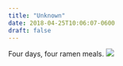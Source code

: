 ```yaml
---
title: "Unknown"
date: 2018-04-25T10:06:07-0600
draft: false
---
```


Four days, four ramen meals.
![](/images/2018/11275e0cab.jpg)
